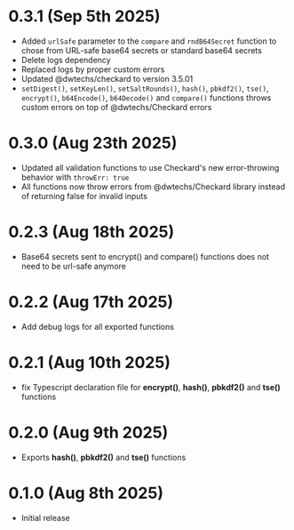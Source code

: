 # 0.3.1 (Sep 5th 2025)

- Added `urlSafe` parameter to the `compare` and `rndB64Secret` function to chose from URL-safe base64 secrets or standard base64 secrets
- Delete logs dependency
- Replaced logs by proper custom errors
- Updated @dwtechs/checkard to version 3.5.01
- `setDigest()`, `setKeyLen()`, `setSaltRounds()`, `hash()`, `pbkdf2()`, `tse()`, `encrypt()`, `b64Encode()`, `b64Decode()` and `compare()` functions throws custom errors on top of @dwtechs/Checkard errors

# 0.3.0 (Aug 23th 2025)

- Updated all validation functions to use Checkard's new error-throwing behavior with `throwErr: true`
- All functions now throw errors from @dwtechs/Checkard library instead of returning false for invalid inputs

# 0.2.3 (Aug 18th 2025)

- Base64 secrets sent to encrypt() and compare() functions does not need to be url-safe anymore

# 0.2.2 (Aug 17th 2025)

- Add debug logs for all exported functions

# 0.2.1 (Aug 10th 2025)

- fix Typescript declaration file for **encrypt()**, **hash()**, **pbkdf2()** and **tse()** functions

# 0.2.0 (Aug 9th 2025)

- Exports **hash()**, **pbkdf2()** and **tse()** functions

# 0.1.0 (Aug 8th 2025)

- Initial release
